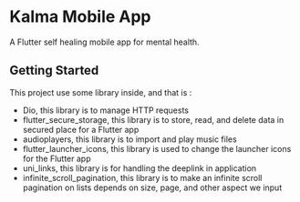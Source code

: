 # Kalma Mobile App

A Flutter self healing mobile app for mental health.

## Getting Started

This project use some library inside, and that is :
- Dio, this library is to manage HTTP requests
- flutter_secure_storage, this library is to store, read, and delete data in secured place for a Flutter app
- audioplayers, this library is to import and play music files
- flutter_launcher_icons, this library is used to change the launcher icons for the Flutter app
- uni_links, this library is for handling the deeplink in application
- infinite_scroll_pagination, this library is to make an infinite scroll pagination on lists depends on size, page, and other aspect we input
